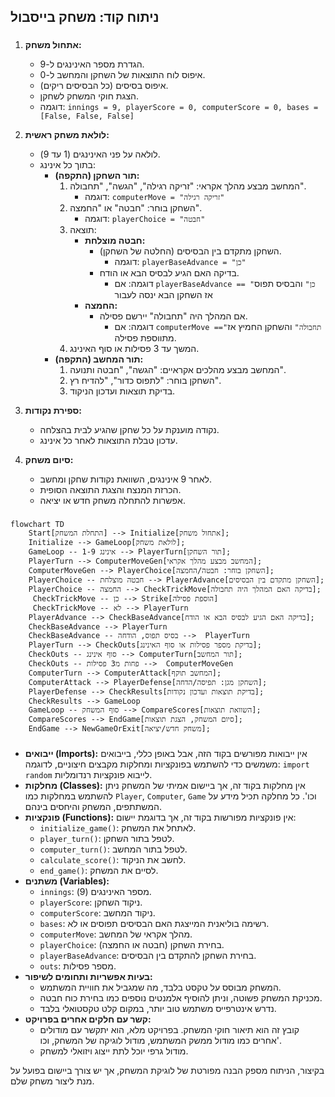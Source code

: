 ## ניתוח קוד: משחק בייסבול

### <algorithm>

1.  **אתחול משחק:**
    *   הגדרת מספר האינינגים ל-9.
    *   איפוס לוח התוצאות של השחקן והמחשב ל-0.
    *   איפוס בסיסים (כל הבסיסים ריקים).
    *   הצגת חוקי המשחק לשחקן.
    *   דוגמה: `innings = 9, playerScore = 0, computerScore = 0, bases = [False, False, False]`

2.  **לולאת משחק ראשית:**
    *   לולאה על פני האינינגים (1 עד 9).
    *   בתוך כל אינינג:
        *   **תור השחקן (התקפה):**
            1.  המחשב מבצע מהלך אקראי: "זריקה רגילה", "הגשה", "תחבולה".
                *   דוגמה: `computerMove = "זריקה רגילה"`
            2.  השחקן בוחר: "חבטה" או "החמצה".
                *   דוגמה: `playerChoice = "חבטה"`
            3.  תוצאה:
                *   **חבטה מוצלחת:**
                    *   השחקן מתקדם בין הבסיסים (החלטה של השחקן).
                        *   דוגמה: `playerBaseAdvance = "כן"`
                    *   בדיקה האם הגיע לבסיס הבא או הודח.
                        *   דוגמה: אם `playerBaseAdvance == "כן"` והבסיס תפוס אז השחקן הבא ינסה לעבור
                *   **החמצה:**
                    *   אם המהלך היה "תחבולה" יירשם פסילה.
                        *   דוגמה: אם `computerMove =="תחבולה"` והשחקן החמיץ אז מתווספת פסילה.
            4.  המשך עד 3 פסילות או סוף האינינג.
        *   **תור המחשב (התקפה):**
            1.  המחשב מבצע מהלכים אקראיים: "הגשה", "חבטה ותנועה".
            2.  השחקן בוחר: "לתפוס כדור", "להדיח רץ".
            3.  בדיקת תוצאות ועדכון הניקוד.

3.  **ספירת נקודות:**
    *   נקודה מוענקת על כל שחקן שהגיע לבית בהצלחה.
    *   עדכון טבלת התוצאות לאחר כל אינינג.

4.  **סיום משחק:**
    *   לאחר 9 אינינגים, השוואת נקודות שחקן ומחשב.
    *   הכרזת המנצח והצגת התוצאה הסופית.
    *   אפשרות להתחלה משחק חדש או יציאה.

### <mermaid>

```mermaid
flowchart TD
    Start[התחלת המשחק] --> Initialize[אתחול משחק];
    Initialize --> GameLoop[לולאת משחק];
    GameLoop -- אינינג 1-9 --> PlayerTurn[תור השחקן];
    PlayerTurn --> ComputerMoveGen[המחשב מבצע מהלך אקראי];
    ComputerMoveGen --> PlayerChoice[השחקן בוחר: חבטה/החמצה];
    PlayerChoice -- חבטה מוצלחת --> PlayerAdvance[השחקן מתקדם בין הבסיסים];
    PlayerChoice -- החמצה --> CheckTrickMove[בדיקה האם המהלך היה תחבולה];
     CheckTrickMove -- כן --> Strike[הוספת פסילה]
     CheckTrickMove -- לא --> PlayerTurn
    PlayerAdvance --> CheckBaseAdvance[בדיקה האם הגיע לבסיס הבא או הודח];
    CheckBaseAdvance --> PlayerTurn
    CheckBaseAdvance -- בסיס תפוס, הודחה -->  PlayerTurn
    PlayerTurn --> CheckOuts[בדיקת מספר פסילות או סוף האינינג];
    CheckOuts -- סוף אינינג --> ComputerTurn[תור המחשב];
    CheckOuts -- פחות מ3 פסילות -->  ComputerMoveGen
    ComputerTurn --> ComputerAttack[המחשב תוקף];
    ComputerAttack --> PlayerDefense[השחקן מגן: תפיסה/הדחה];
    PlayerDefense --> CheckResults[בדיקת תוצאות ועדכון נקודות];
    CheckResults --> GameLoop
    GameLoop -- סוף המשחק --> CompareScores[השוואת תוצאות];
    CompareScores --> EndGame[סיום המשחק, הצגת תוצאות];
    EndGame --> NewGameOrExit[משחק חדש/יציאה];
```

### <explanation>

*   **ייבואים (Imports):** אין ייבואות מפורשים בקוד הזה, אבל באופן כללי, בייבואים משמשים כדי להשתמש בפונקציות ומחלקות מקבצים חיצוניים, לדוגמה: `import random` לייבוא פונקציות רנדומליות.
*   **מחלקות (Classes):** אין מחלקות בקוד זה, אך ביישום אמיתי של המשחק ניתן להשתמש במחלקות כמו `Player`, `Computer`, `Game` וכו'. כל מחלקה תכיל מידע על המשתתפים, המשחק והיחסים בינהם.
*   **פונקציות (Functions):** אין פונקציות מפורשות בקוד זה, אך בדוגמת יישום:
    *   `initialize_game()`: לאתחל את המשחק.
    *   `player_turn()`: לטפל בתור השחקן.
    *   `computer_turn()`: לטפל בתור המחשב.
    *   `calculate_score()`: לחשב את הניקוד.
    *   `end_game()`: לסיים את המשחק.
*   **משתנים (Variables):**
    *   `innings`: מספר האינינגים (9).
    *   `playerScore`: ניקוד השחקן.
    *   `computerScore`: ניקוד המחשב.
    *   `bases`: רשימה בוליאנית המייצגת האם הבסיסים תפוסים או לא.
    *   `computerMove`: מהלך אקראי של המחשב.
    *   `playerChoice`: בחירת השחקן (חבטה או החמצה).
    *   `playerBaseAdvance`: בחירת השחקן להתקדם בין הבסיסים.
    *   `outs`: מספר פסילות.
*   **בעיות אפשריות ותחומים לשיפור:**
    *   המשחק מבוסס על טקסט בלבד, מה שמגביל את חוויית המשתמש.
    *   מכניקת המשחק פשוטה, וניתן להוסיף אלמנטים נוספים כמו בחירת כוח חבטה.
    *   נדרש אינטרפייס משתמש טוב יותר, במקום קלט טקסטואלי בלבד.
*   **קשר עם חלקים אחרים בפרויקט:**
    *   קובץ זה הוא תיאור חוקי המשחק. בפרויקט מלא, הוא יתקשר עם מודולים אחרים כמו מודול ממשק המשתמש, מודול לוגיקה של המשחק, וכו'.
    *   מודול גרפי יוכל לתת ייצוג ויזואלי למשחק.

בקיצור, הניתוח מספק הבנה מפורטת של לוגיקת המשחק, אך יש צורך ביישום בפועל על מנת ליצור משחק שלם.